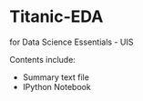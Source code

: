 # Titanic-EDA

for Data Science Essentials - UIS

Contents include:
* Summary text file
* IPython Notebook
